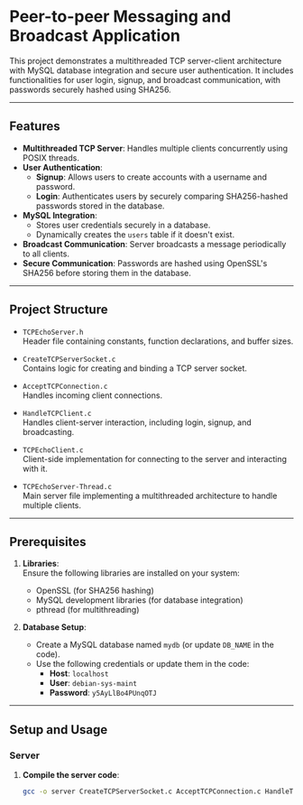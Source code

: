 
# Peer-to-peer Messaging and Broadcast Application

This project demonstrates a multithreaded TCP server-client architecture with MySQL database integration and secure user authentication. It includes functionalities for user login, signup, and broadcast communication, with passwords securely hashed using SHA256.

---

## Features

- **Multithreaded TCP Server**: Handles multiple clients concurrently using POSIX threads.
- **User Authentication**:
  - **Signup**: Allows users to create accounts with a username and password.
  - **Login**: Authenticates users by securely comparing SHA256-hashed passwords stored in the database.
- **MySQL Integration**: 
  - Stores user credentials securely in a database.
  - Dynamically creates the `users` table if it doesn't exist.
- **Broadcast Communication**: Server broadcasts a message periodically to all clients.
- **Secure Communication**: Passwords are hashed using OpenSSL's SHA256 before storing them in the database.

---

## Project Structure

- `TCPEchoServer.h`  
  Header file containing constants, function declarations, and buffer sizes.

- `CreateTCPServerSocket.c`  
  Contains logic for creating and binding a TCP server socket.

- `AcceptTCPConnection.c`  
  Handles incoming client connections.

- `HandleTCPClient.c`  
  Handles client-server interaction, including login, signup, and broadcasting.

- `TCPEchoClient.c`  
  Client-side implementation for connecting to the server and interacting with it.

- `TCPEchoServer-Thread.c`  
  Main server file implementing a multithreaded architecture to handle multiple clients.

---

## Prerequisites

1. **Libraries**:  
   Ensure the following libraries are installed on your system:
   - OpenSSL (for SHA256 hashing)
   - MySQL development libraries (for database integration)
   - pthread (for multithreading)

2. **Database Setup**:
   - Create a MySQL database named `mydb` (or update `DB_NAME` in the code).
   - Use the following credentials or update them in the code:
     - **Host**: `localhost`
     - **User**: `debian-sys-maint`
     - **Password**: `y5AyLlBo4PUnqOTJ`

---

## Setup and Usage

### Server

1. **Compile the server code**:
   ```bash
   gcc -o server CreateTCPServerSocket.c AcceptTCPConnection.c HandleTCPClient.c TCPEchoServer-Thread.c -lmysqlclient -lssl -lpthread
